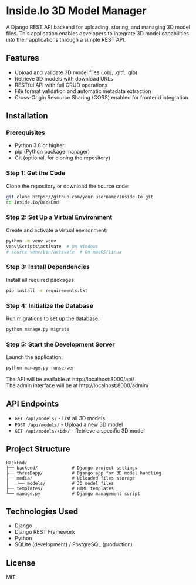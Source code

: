 # Inside.Io 3D Model Manager  

A Django REST API backend for uploading, storing, and managing 3D model files. This application enables developers to integrate 3D model capabilities into their applications through a simple REST API.  

## Features  

- Upload and validate 3D model files (.obj, .gltf, .glb)  
- Retrieve 3D models with download URLs  
- RESTful API with full CRUD operations  
- File format validation and automatic metadata extraction  
- Cross-Origin Resource Sharing (CORS) enabled for frontend integration  

## Installation  

### Prerequisites  

- Python 3.8 or higher  
- pip (Python package manager)  
- Git (optional, for cloning the repository)  

### Step 1: Get the Code  

Clone the repository or download the source code:  

```bash
git clone https://github.com/your-username/Inside.Io.git
cd Inside.Io/BackEnd
```  

### Step 2: Set Up a Virtual Environment  

Create and activate a virtual environment:  

```bash
python -m venv venv
venv\Scripts\activate  # On Windows
# source venv/bin/activate  # On macOS/Linux
```  

### Step 3: Install Dependencies  

Install all required packages:  

```bash
pip install -r requirements.txt
```  

### Step 4: Initialize the Database  

Run migrations to set up the database:  

```bash
python manage.py migrate
```  

### Step 5: Start the Development Server  

Launch the application:  

```bash
python manage.py runserver
```  

The API will be available at http://localhost:8000/api/  
The admin interface will be at http://localhost:8000/admin/  

## API Endpoints  

- `GET /api/models/` - List all 3D models  
- `POST /api/models/` - Upload a new 3D model  
- `GET /api/models/<id>/` - Retrieve a specific 3D model  
 

## Project Structure  

```
BackEnd/
├── backend/             # Django project settings
├── threeDapp/           # Django app for 3D model handling
├── media/               # Uploaded files storage
│   └── models/          # 3D model files
├── templates/           # HTML templates
└── manage.py            # Django management script
```  

## Technologies Used  

- Django  
- Django REST Framework  
- Python  
- SQLite (development) / PostgreSQL (production)  

## License  

MIT  